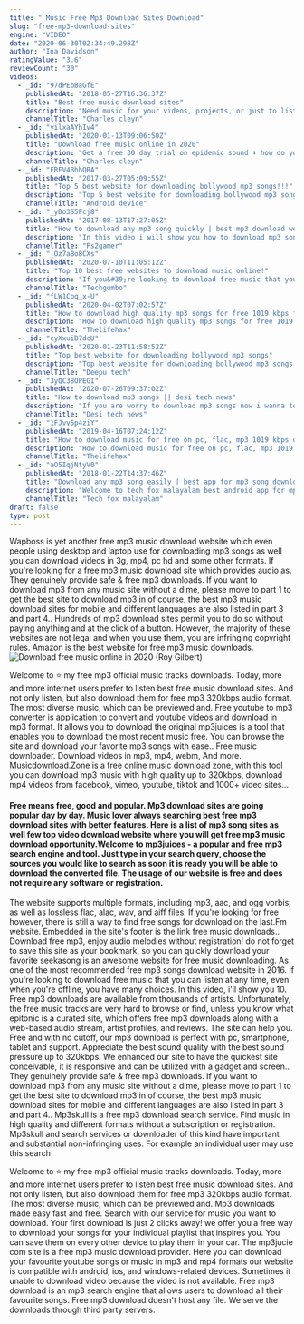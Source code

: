 ```yaml
---
title: " Music Free Mp3 Download Sites Download"
slug: "free-mp3-download-sites"
engine: "VIDEO"
date: "2020-06-30T02:34:49.298Z"
author: "Ina Davidson"
ratingValue: "3.6"
reviewCount: "30"
videos:
  - _id: "97dPEbBaGfE"
    publishedAt: "2018-05-27T16:36:37Z"
    title: "Best free music download sites"
    description: "Need music for your videos, projects, or just to listen to? here is a free 30 day trial on epidemic sound⬇️ hope"
    channelTitle: "Charles cleyn"
  - _id: "vilxaAYhIv4"
    publishedAt: "2020-01-13T09:06:50Z"
    title: "Download free music online in 2020"
    description: "Get a free 30 day trial on epidemic sound ⬇️ how do you safely and legally download free music online in 2020"
    channelTitle: "Charles cleyn"
  - _id: "FREV4BhhQBA"
    publishedAt: "2017-03-27T05:09:55Z"
    title: "Top 5 best website for downloading bollywood mp3 songs!!!"
    description: "Top 5 best website for downloading bollywood mp3 songs!!! for more information &amp; for any type of help please visit our website link::"
    channelTitle: "Android device"
  - _id: "_yDo3S5Fcj8"
    publishedAt: "2017-08-13T17:27:05Z"
    title: "How to download any mp3 song quickly | best mp3 download website |"
    description: "In this video i will show you how to download mp3 song quickly from best mp3 download website. For all playstation 2 games cheats, hacks, tricks and"
    channelTitle: "Ps2gamer"
  - _id: "_Oz7aBo8CXs"
    publishedAt: "2020-07-10T11:05:12Z"
    title: "Top 10 best free websites to download music online!"
    description: "If you&#39;re looking to download free music that you can listen at any time, even when you&#39;re offline, you have many choices. In this video, i&#39;ll show you 10 of the"
    channelTitle: "Techgumbo"
  - _id: "fLW1Cpq_x-U"
    publishedAt: "2020-04-02T07:02:57Z"
    title: "How to download high quality mp3 songs for free 1019 kbps flac insane quality"
    description: "How to download high quality mp3 songs for free 1019 kbps. Today in this video i have shown you guys how to download high quality mp3 songs for free."
    channelTitle: "Thelifehax"
  - _id: "cyXxuiB7dcU"
    publishedAt: "2020-01-23T11:58:52Z"
    title: "Top best website for downloading bollywood mp3 songs"
    description: "Top best website for downloading bollywood mp3 songs namaskaar dosto deepu tech me aapka swagat hai share support and subscribe dosto aap"
    channelTitle: "Deepu tech"
  - _id: "3yQC38OPEGI"
    publishedAt: "2020-07-26T09:37:02Z"
    title: "How to download mp3 songs || desi tech news"
    description: "If you are worry to download mp3 songs now i wanna tell you how to download free mp3 songs on android? mp3 download. You can download mp3 music"
    channelTitle: "Desi tech news"
  - _id: "1FJvv5p4ziY"
    publishedAt: "2019-04-16T07:24:12Z"
    title: "How to download music for free on pc, flac, mp3 1019 kbps quality insane"
    description: "How to download music for free on pc, flac, mp3 1019 kbps quality insane how to download music for free on pc. Enjoy using and download the"
    channelTitle: "Thelifehax"
  - _id: "aO5IqjNtyV0"
    publishedAt: "2018-01-22T14:37:46Z"
    title: "Download any mp3 song easily | best app for mp3 song download"
    description: "Welcome to tech fox malayalam best android app for mp3 song download nb : വീഡിയോയിൽ പറഞ്ഞിരിക്കുന്നവ ഡൗൺലോഡ്"
    channelTitle: "Tech fox malayalam"
draft: false
type: post
---
```


Wapboss is yet another free mp3 music download website which even people using desktop and laptop use for downloading mp3 songs as well you can download videos in 3g, mp4, pc hd and some other formats. If you&#39;re looking for a free mp3 music download site which provides audio as. They genuinely provide safe &amp; free mp3 downloads. If you want to download mp3 from any music site without a dime, please move to part 1 to get the best site to download mp3 in of course, the best mp3 music download sites for mobile and different languages are also listed in part 3 and part 4.. Hundreds of mp3 download sites permit you to do so without paying anything and at the click of a button. However, the majority of these websites are not legal and when you use them, you are infringing copyright rules. Amazon is the best website for free mp3 music downloads.
![Download free music online in 2020 (Roy Gilbert)](https://i.ytimg.com/vi/vilxaAYhIv4/hqdefault.jpg "Download free music online in 2020 (Justin Guerrero)")

Welcome to ⭐ my free mp3 official music tracks downloads. Today, more and more internet users prefer to listen best free music download sites. And not only listen, but also download them for free mp3 320kbps audio format. The most diverse music, which can be previewed and. Free youtube to mp3 converter is application to convert and youtube videos and download in mp3 format. It allows you to download the original mp3juices is a tool that enables you to download the most recent music free. You can browse the site and download your favorite mp3 songs with ease.. Free music downloader. Download videos in mp3, mp4, webm,  And more. Musicdownload.Zone is a free online music download zone, with this tool you can download mp3 music with high quality up to 320kbps, download mp4 videos from facebook, vimeo, youtube, tiktok and 1000+ video sites...
<!--inArticleAds-->

<!--galleryOne-->

#### Free means free, good and popular. Mp3 download sites are going popular day by day. Music lover always searching best free mp3 download sites with better features. Here is a list of mp3 song sites as well few top video download website where you will get free mp3 music download opportunity.Welcome to mp3juices - a popular and free mp3 search engine and tool. Just type in your search query, choose the sources you would like to search as soon it is ready you will be able to download the converted file. The usage of our website is free and does not require any software or registration.
<!--inArticleAds-->

<!--galleryTwo-->

The website supports multiple formats, including mp3, aac, and ogg vorbis, as well as lossless flac, alac, wav, and aiff files. If you&#39;re looking for free however, there is still a way to find free songs for download on the last.Fm website. Embedded in the site&#39;s footer is the link free music downloads.. Download free mp3, enjoy audio melodies without registration! do not forget to save this site as your bookmark, so you can quickly download your favorite seekasong is an awesome website for free music downloading. As one of the most recommended free mp3 songs download website in 2016. If you&#39;re looking to download free music that you can listen at any time, even when you&#39;re offline, you have many choices. In this video, i&#39;ll show you 10. Free mp3 downloads are available from thousands of artists. Unfortunately, the free music tracks are very hard to browse or find, unless you know what epitonic is a curated site, which offers free mp3 downloads along with a web-based audio stream, artist profiles, and reviews. The site can help you. Free and with no cutoff, our mp3 download is perfect with pc, smartphone, tablet and support. Appreciate the best sound quality with the best sound pressure up to 320kbps. We enhanced our site to have the quickest site conceivable, it is responsive and can be utilized with a gadget and screen.. They genuinely provide safe &amp; free mp3 downloads. If you want to download mp3 from any music site without a dime, please move to part 1 to get the best site to download mp3 in of course, the best mp3 music download sites for mobile and different languages are also listed in part 3 and part 4.. Mp3skull is a free mp3 download search service. Find music in high quality and different formats without a subscription or registration. Mp3skull and search services or downloader of this kind have important and substantial non-infringing uses. For example an individual user may use this search
<!--galleryThree-->

Welcome to ⭐ my free mp3 official music tracks downloads. Today, more and more internet users prefer to listen best free music download sites. And not only listen, but also download them for free mp3 320kbps audio format. The most diverse music, which can be previewed and. Mp3 downloads made easy fast and free. Search with our service for music you want to download. Your first download is just 2 clicks away! we offer you a free way to download your songs for your individual playlist that inspires you. You can save them on every other device to play them in your car. The mp3jucie com site is a free mp3 music download provider. Here you can download your favourite youtube songs or music in mp3 and mp4 formats our website is compatible with android, ios, and windows-related devices. Sometimes it unable to download video because the video is not available. Free mp3 download is an mp3 search engine that allows users to download all their favourite songs. Free mp3 download doesn&#39;t host any file. We serve the downloads through third party servers.